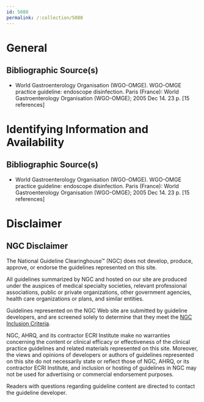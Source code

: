 ```yaml
---
id: 5088
permalink: /:collection/5088
---
```


# General

## Bibliographic Source(s)

- World Gastroenterology Organisation (WGO-OMGE). WGO-OMGE practice guideline: endoscope disinfection. Paris (France): World Gastroenterology Organisation (WGO-OMGE); 2005 Dec 14. 23 p. [15 references]

# Identifying Information and Availability

## Bibliographic Source(s)

- World Gastroenterology Organisation (WGO-OMGE). WGO-OMGE practice guideline: endoscope disinfection. Paris (France): World Gastroenterology Organisation (WGO-OMGE); 2005 Dec 14. 23 p. [15 references]

# Disclaimer

## NGC Disclaimer

The National Guideline Clearinghouse™ (NGC) does not develop, produce, approve, or endorse the guidelines represented on this site.

All guidelines summarized by NGC and hosted on our site are produced under the auspices of medical specialty societies, relevant professional associations, public or private organizations, other government agencies, health care organizations or plans, and similar entities.

Guidelines represented on the NGC Web site are submitted by guideline developers, and are screened solely to determine that they meet the [NGC Inclusion Criteria](/help-and-about/summaries/inclusion-criteria).

NGC, AHRQ, and its contractor ECRI Institute make no warranties concerning the content or clinical efficacy or effectiveness of the clinical practice guidelines and related materials represented on this site. Moreover, the views and opinions of developers or authors of guidelines represented on this site do not necessarily state or reflect those of NGC, AHRQ, or its contractor ECRI Institute, and inclusion or hosting of guidelines in NGC may not be used for advertising or commercial endorsement purposes.

Readers with questions regarding guideline content are directed to contact the guideline developer.

